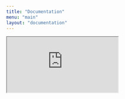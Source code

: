 ```yaml
---
title: "Documentation"
menu: "main"
layout: "documentation"
---
```


<iframe class="documentation-container" src="https://nifi.apache.org/docs/nifi-docs/"></iframe>
